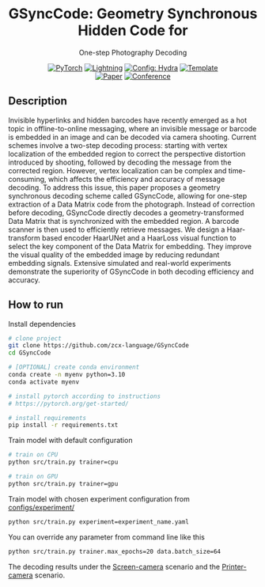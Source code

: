 <div align="center">

# GSyncCode: Geometry Synchronous Hidden Code for
One-step Photography Decoding

<a href="https://pytorch.org/get-started/locally/"><img alt="PyTorch" src="https://img.shields.io/badge/PyTorch-ee4c2c?logo=pytorch&logoColor=white"></a>
<a href="https://pytorchlightning.ai/"><img alt="Lightning" src="https://img.shields.io/badge/-Lightning-792ee5?logo=pytorchlightning&logoColor=white"></a>
<a href="https://hydra.cc/"><img alt="Config: Hydra" src="https://img.shields.io/badge/Config-Hydra-89b8cd"></a>
<a href="https://github.com/ashleve/lightning-hydra-template"><img alt="Template" src="https://img.shields.io/badge/-Lightning--Hydra--Template-017F2F?style=flat&logo=github&labelColor=gray"></a><br>
[![Paper](http://img.shields.io/badge/paper-arxiv.1001.2234-B31B1B.svg)](https://www.nature.com/articles/nature14539)
[![Conference](http://img.shields.io/badge/AnyConference-year-4b44ce.svg)](https://papers.nips.cc/paper/2020)

</div>

## Description

Invisible hyperlinks and hidden barcodes have recently emerged as a hot topic in offline-to-online messaging, where an invisible message or barcode is embedded in an image and can be decoded via camera shooting. Current schemes involve a two-step decoding process: starting with vertex localization of the embedded region to correct the perspective distortion introduced by shooting, followed by decoding the message from the corrected region. However, vertex localization can be complex and time-consuming, which affects the efficiency and accuracy of message decoding. To address this issue, this paper proposes a geometry synchronous decoding scheme called GSyncCode, allowing for one-step extraction of a Data Matrix code from the photograph. Instead of correction before decoding, GSyncCode directly decodes a geometry-transformed Data Matrix that is synchronized with the embedded region. A barcode scanner is then used to efficiently retrieve messages. We design a Haar-transform based encoder HaarUNet and a HaarLoss visual function to select the key component of the Data Matrix for embedding. They improve the visual quality of the embedded image by reducing redundant embedding signals. Extensive simulated and real-world experiments demonstrate the superiority of GSyncCode in both decoding efficiency and accuracy.

## How to run

Install dependencies

```bash
# clone project
git clone https://github.com/zcx-language/GSyncCode
cd GSyncCode

# [OPTIONAL] create conda environment
conda create -n myenv python=3.10
conda activate myenv

# install pytorch according to instructions
# https://pytorch.org/get-started/

# install requirements
pip install -r requirements.txt
```

Train model with default configuration

```bash
# train on CPU
python src/train.py trainer=cpu

# train on GPU
python src/train.py trainer=gpu
```

Train model with chosen experiment configuration from [configs/experiment/](configs/experiment/)

```bash
python src/train.py experiment=experiment_name.yaml
```

You can override any parameter from command line like this

```bash
python src/train.py trainer.max_epochs=20 data.batch_size=64
```
The decoding results under the [Screen-camera](https://youtu.be/WbEb_JnJRaM) scenario and the [Printer-camera](https://youtu.be/PSlMney6AO4) scenario. 

